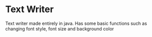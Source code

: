 # Text Writer

Text writer made entirely in java. Has some basic functions such as changing font style, font size and background color
